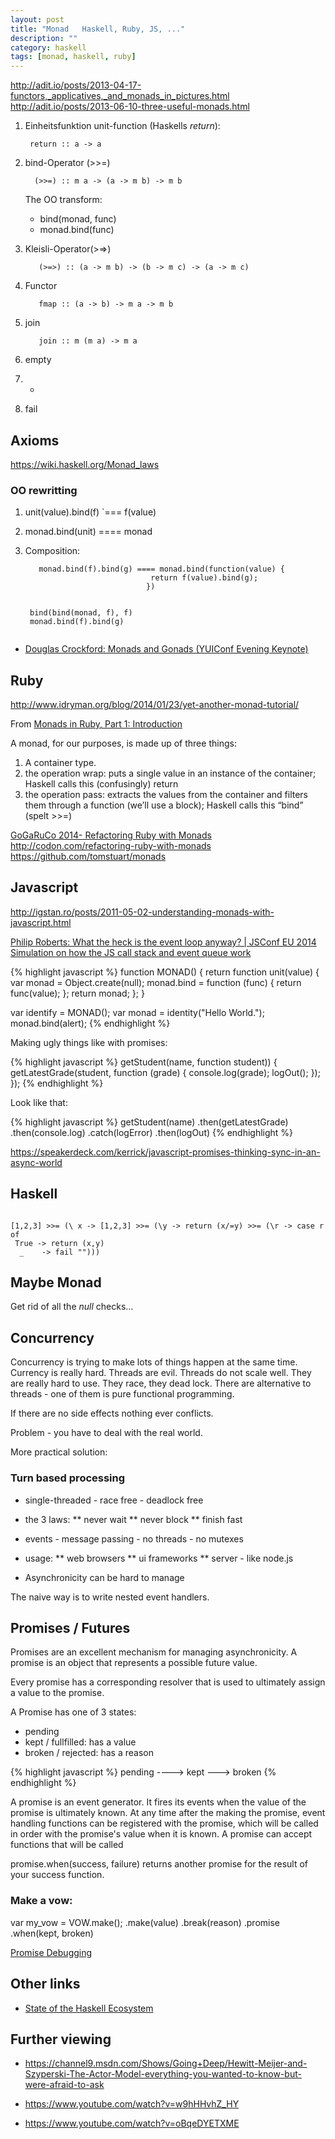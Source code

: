 ```yaml
---
layout: post
title: "Monad   Haskell, Ruby, JS, ..."
description: ""
category: haskell
tags: [monad, haskell, ruby]
---
```






<http://adit.io/posts/2013-04-17-functors,_applicatives,_and_monads_in_pictures.html>
<http://adit.io/posts/2013-06-10-three-useful-monads.html>



1. Einheitsfunktion unit-function (Haskells _return_):
    <pre><code> return :: a -> a  </code></pre>

2. bind-Operator (&gt;&gt;=)
    <pre><code>  (>>=) :: m a -> (a -> m b) -> m b   </code></pre>

    The OO transform:
    * bind(monad, func)
    * monad.bind(func)


3. Kleisli-Operator(&gt;=&gt;)
    <pre><code>   (>=>) :: (a -> m b) -> (b -> m c) -> (a -> m c)   </code></pre>

4. Functor
    <pre><code>   fmap :: (a -> b) -> m a -> m b    </code></pre>

5. join
    <pre><code>   join :: m (m a) -> m a    </code></pre>

6. empty

7. +

8. fail


## Axioms

<https://wiki.haskell.org/Monad_laws>



### OO rewritting

1. unit(value).bind(f) `=== f(value)


2. monad.bind(unit) ==== monad


3. Composition:
    <pre><code>   monad.bind(f).bind(g) ==== monad.bind(function(value) { 
                               return f(value).bind(g);
                              }) 

    
    bind(bind(monad, f), f)
    monad.bind(f).bind(g)
    </code></pre>


    




* [Douglas Crockford: Monads and Gonads (YUIConf Evening Keynote)](https://www.youtube.com/watch?v=dkZFtimgAcM)



## Ruby

<http://www.idryman.org/blog/2014/01/23/yet-another-monad-tutorial/>




From [Monads in Ruby, Part 1: Introduction](http://moonbase.rydia.net/mental/writings/programming/monads-in-ruby/00introduction.html)


A monad, for our purposes, is made up of three things:

1. A container type.
2. the operation wrap: puts a single value in an instance of the container; Haskell calls this (confusingly) return
3. the operation pass: extracts the values from the container and filters them through a function (we’ll use a block); Haskell calls this “bind” (spelt >>=)



[GoGaRuCo 2014- Refactoring Ruby with Monads](https://www.youtube.com/watch?t=13&v=uTR__8RvgvM)
<http://codon.com/refactoring-ruby-with-monads>
<https://github.com/tomstuart/monads>


## Javascript

<http://igstan.ro/posts/2011-05-02-understanding-monads-with-javascript.html>

[Philip Roberts: What the heck is the event loop anyway? | JSConf EU 2014](https://www.youtube.com/watch?v=8aGhZQkoFbQ)
[Simulation on how the JS call stack and event queue work](http://latentflip.com/loupe/)



{% highlight javascript %}
function MONAD() {
	return function unit(value) {
        var monad = Object.create(null);
        monad.bind = function (func) {
            return func(value);
        };
        return monad;
    };
}

var identify = MONAD();
var monad = identity("Hello World.");
monad.bind(alert);
{% endhighlight %}




Making ugly things like with promises:

{% highlight javascript %}
getStudent(name, function student)) {
    getLatestGrade(student, function (grade) {
        console.log(grade);
        logOut();
    });
});
{% endhighlight %}

Look like that:

{% highlight javascript %}
getStudent(name)
    .then(getLatestGrade)
    .then(console.log)
    .catch(logError)
    .then(logOut)
{% endhighlight %}


<https://speakerdeck.com/kerrick/javascript-promises-thinking-sync-in-an-async-world>


## Haskell

<pre><code>
[1,2,3] >>= (\ x -> [1,2,3] >>= (\y -> return (x/=y) >>= (\r -> case r of
 True -> return (x,y) 
  _    -> fail "")))
</code></pre>



## Maybe Monad

Get rid of all the _null_ checks...



## Concurrency

Concurrency is trying to make lots of things happen at the same time. Currency is really hard. 
Threads are evil. Threads do not scale well. They are really hard to use. They race, they dead lock.
There are alternative to threads - one of them is pure functional programming.

If there are no side effects nothing ever conflicts.

Problem - you have to deal with the real world.

More practical solution:

### Turn based processing

* single-threaded - race free - deadlock free
* the 3 laws: 
** never wait
** never block
** finish fast

* events - message passing - no threads - no mutexes
* usage:
** web browsers
** ui frameworks
** server - like node.js

* Asynchronicity can be hard to manage

The naive way is to write nested event handlers.

## Promises / Futures

Promises are an excellent mechanism for managing asynchronicity. A promise is an object that represents a possible future value.

Every promise has a corresponding resolver that is used to ultimately assign a value to the promise.

A Promise has one of 3 states:  
* pending
* kept / fullfilled: has a value
* broken / rejected: has a reason


{% highlight javascript %}
pending ----> kept
        \---> broken
{% endhighlight %}



A promise is an event generator. It fires its events when the value of the promise is ultimately known. At any time after the making the promise, event handling functions can be registered with the promise, which will be called in order with the promise's value when it is known. A promise can accept functions that will be called 

promise.when(success, failure) returns another promise for the result of your success function.

### Make a vow:

var my_vow = VOW.make();
    .make(value)
    .break(reason)
    .promise
        .when(kept, broken)









[Promise Debugging](http://stackoverflow.com/questions/25827234/how-to-debug-javascript-promises)







## Other links

* [State of the Haskell Ecosystem](http://www.haskellforall.com/2015/08/state-of-haskell-ecosystem-august-2015.html#logging)



## Further viewing

* <https://channel9.msdn.com/Shows/Going+Deep/Hewitt-Meijer-and-Szyperski-The-Actor-Model-everything-you-wanted-to-know-but-were-afraid-to-ask>

* <https://www.youtube.com/watch?v=w9hHHvhZ_HY>

* <https://www.youtube.com/watch?v=oBqeDYETXME>
